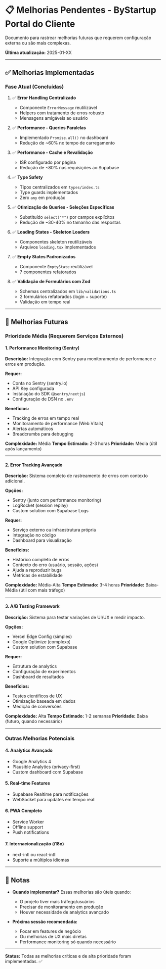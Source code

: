 # 📋 Melhorias Pendentes - ByStartup Portal do Cliente

Documento para rastrear melhorias futuras que requerem configuração externa ou são mais complexas.

**Última atualização:** 2025-01-XX

---

## ✅ Melhorias Implementadas

### Fase Atual (Concluídas)

1. ✅ **Error Handling Centralizado**

   - Componente `ErrorMessage` reutilizável
   - Helpers com tratamento de erros robusto
   - Mensagens amigáveis ao usuário

2. ✅ **Performance - Queries Paralelas**

   - Implementado `Promise.all()` no dashboard
   - Redução de ~60% no tempo de carregamento

3. ✅ **Performance - Cache e Revalidação**

   - ISR configurado por página
   - Redução de ~80% nas requisições ao Supabase

4. ✅ **Type Safety**

   - Tipos centralizados em `types/index.ts`
   - Type guards implementados
   - Zero `any` em produção

5. ✅ **Otimização de Queries - Seleções Específicas**

   - Substituído `select("*")` por campos explícitos
   - Redução de ~30-40% no tamanho das respostas

6. ✅ **Loading States - Skeleton Loaders**

   - Componentes skeleton reutilizáveis
   - Arquivos `loading.tsx` implementados

7. ✅ **Empty States Padronizados**

   - Componente `EmptyState` reutilizável
   - 7 componentes refatorados

8. ✅ **Validação de Formulários com Zod**
   - Schemas centralizados em `lib/validations.ts`
   - 2 formulários refatorados (login + suporte)
   - Validação em tempo real

---

## 🔮 Melhorias Futuras

### Prioridade Média (Requerem Serviços Externos)

#### 1. Performance Monitoring (Sentry)

**Descrição:** Integração com Sentry para monitoramento de performance e erros em produção.

**Requer:**

- Conta no Sentry (sentry.io)
- API Key configurada
- Instalação do SDK (`@sentry/nextjs`)
- Configuração de DSN no `.env`

**Benefícios:**

- Tracking de erros em tempo real
- Monitoramento de performance (Web Vitals)
- Alertas automáticos
- Breadcrumbs para debugging

**Complexidade:** Média
**Tempo Estimado:** 2-3 horas
**Prioridade:** Média (útil após lançamento)

---

#### 2. Error Tracking Avançado

**Descrição:** Sistema completo de rastreamento de erros com contexto adicional.

**Opções:**

- Sentry (junto com performance monitoring)
- LogRocket (session replay)
- Custom solution com Supabase Logs

**Requer:**

- Serviço externo ou infraestrutura própria
- Integração no código
- Dashboard para visualização

**Benefícios:**

- Histórico completo de erros
- Contexto do erro (usuário, sessão, ações)
- Ajuda a reproduzir bugs
- Métricas de estabilidade

**Complexidade:** Média-Alta
**Tempo Estimado:** 3-4 horas
**Prioridade:** Baixa-Média (útil com mais tráfego)

---

#### 3. A/B Testing Framework

**Descrição:** Sistema para testar variações de UI/UX e medir impacto.

**Opções:**

- Vercel Edge Config (simples)
- Google Optimize (complexo)
- Custom solution com Supabase

**Requer:**

- Estrutura de analytics
- Configuração de experimentos
- Dashboard de resultados

**Benefícios:**

- Testes científicos de UX
- Otimização baseada em dados
- Medição de conversões

**Complexidade:** Alta
**Tempo Estimado:** 1-2 semanas
**Prioridade:** Baixa (futuro, quando necessário)

---

### Outras Melhorias Potenciais

#### 4. Analytics Avançado

- Google Analytics 4
- Plausible Analytics (privacy-first)
- Custom dashboard com Supabase

#### 5. Real-time Features

- Supabase Realtime para notificações
- WebSocket para updates em tempo real

#### 6. PWA Completo

- Service Worker
- Offline support
- Push notifications

#### 7. Internacionalização (i18n)

- next-intl ou react-intl
- Suporte a múltiplos idiomas

---

## 📝 Notas

- **Quando implementar?** Essas melhorias são úteis quando:

  - O projeto tiver mais tráfego/usuários
  - Precisar de monitoramento em produção
  - Houver necessidade de analytics avançado

- **Próxima sessão recomendada:**
  - Focar em features de negócio
  - Ou melhorias de UX mais diretas
  - Performance monitoring só quando necessário

---

**Status:** Todas as melhorias críticas e de alta prioridade foram implementadas. ✅

